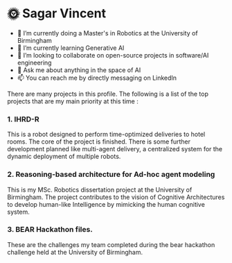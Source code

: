 # 🌞 Sagar Vincent


- 🔭 I’m currently doing a Master's in Robotics at the University of Birmingham
- 🌱 I’m currently learning Generative AI
- 👯 I’m looking to collaborate on open-source projects in software/AI engineering
- 💬 Ask me about anything in the space of AI
- 📫 You can reach me by directly messaging on LinkedIn

There are many projects in this profile. The following is a list of the top projects that are my main priority at this time :
### 1. IHRD-R

This is a robot designed to perform time-optimized deliveries to hotel rooms. The core of the project is finished. There is some further development planned like multi-agent delivery, a centralized system for the dynamic deployment of multiple robots.

### 2. Reasoning-based architecture for Ad-hoc agent modeling

This is my MSc. Robotics dissertation project at the University of Birmingham. The project contributes to the vision of Cognitive Architectures to develop human-like Intelligence by mimicking the human cognitive system. 
### 3. BEAR Hackathon files.

These are the challenges my team completed during the bear hackathon challenge held at the University of Birmingham.




